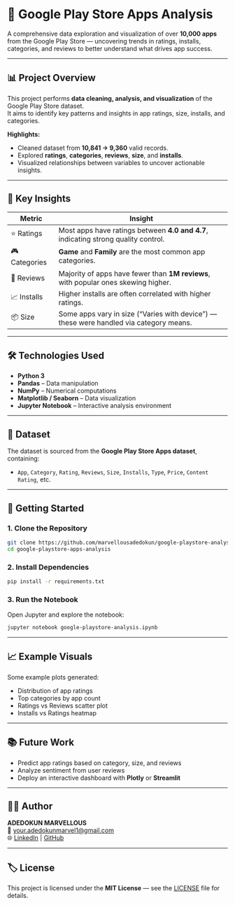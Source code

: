 # 📱 Google Play Store Apps Analysis

A comprehensive data exploration and visualization of over **10,000 apps** from the Google Play Store — uncovering trends in ratings, installs, categories, and reviews to better understand what drives app success.

---

## 📊 Project Overview

This project performs **data cleaning, analysis, and visualization** of the Google Play Store dataset.  
It aims to identify key patterns and insights in app ratings, size, installs, and categories.

**Highlights:**
- Cleaned dataset from **10,841 → 9,360** valid records.  
- Explored **ratings**, **categories**, **reviews**, **size**, and **installs**.  
- Visualized relationships between variables to uncover actionable insights.

---

## 🧠 Key Insights

| Metric | Insight |
|--------|----------|
| ⭐ Ratings | Most apps have ratings between **4.0 and 4.7**, indicating strong quality control. |
| 🎮 Categories | **Game** and **Family** are the most common app categories. |
| 💬 Reviews | Majority of apps have fewer than **1M reviews**, with popular ones skewing higher. |
| 📈 Installs | Higher installs are often correlated with higher ratings. |
| 📦 Size | Some apps vary in size (“Varies with device”) — these were handled via category means. |

---

## 🛠️ Technologies Used

- **Python 3**
- **Pandas** – Data manipulation  
- **NumPy** – Numerical computations  
- **Matplotlib / Seaborn** – Data visualization  
- **Jupyter Notebook** – Interactive analysis environment  

---

## 📁 Dataset

The dataset is sourced from the **Google Play Store Apps dataset**, containing:
- `App`, `Category`, `Rating`, `Reviews`, `Size`, `Installs`, `Type`, `Price`, `Content Rating`, etc.

---

## 🚀 Getting Started

### 1. Clone the Repository
```bash
git clone https://github.com/marvellousadedokun/google-playstore-analysis.git
cd google-playstore-apps-analysis
```

### 2. Install Dependencies
```bash
pip install -r requirements.txt
```

### 3. Run the Notebook
Open Jupyter and explore the notebook:
```bash
jupyter notebook google-playstore-analysis.ipynb
```

---

## 📈 Example Visuals

Some example plots generated:
- Distribution of app ratings
- Top categories by app count
- Ratings vs Reviews scatter plot
- Installs vs Ratings heatmap



---

## 📚 Future Work

- Predict app ratings based on category, size, and reviews  
- Analyze sentiment from user reviews  
- Deploy an interactive dashboard with **Plotly** or **Streamlit**

---

## 👨‍💻 Author

**ADEDOKUN MARVELLOUS**  
📧 your.adedokunmarvel1@gmail.com  
🌐 [LinkedIn](https://www.linkedin.com/in/adedokun-marvellous/) | [GitHub](https://github.com/marvellousadedokun)

---

## 🏷️ License

This project is licensed under the **MIT License** — see the [LICENSE](LICENSE) file for details.
